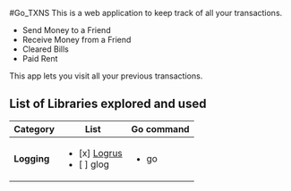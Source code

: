 #Go_TXNS
This is a web application to keep track of all your transactions.
* Send Money to a Friend
* Receive Money from a Friend
* Cleared Bills
* Paid Rent

This app lets you visit all your previous transactions.

## List of Libraries explored and used
| Category | List  | Go command |
|----------|------|-------------|
| **Logging** | <ul><li>[x] [Logrus](https://github.com/Sirupsen/logrus)</li><li>[ ] glog</li></ul> | <ul><li>go</li><ul> |

